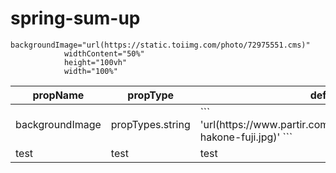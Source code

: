 # spring-sum-up

<SpringSumUP
				backgroundImage="url(https://static.toiimg.com/photo/72975551.cms)"
				widthContent="50%"
				height="100vh"
				width="100%"
			/>

    backgroundImage="url(https://static.toiimg.com/photo/72975551.cms)"
    			widthContent="50%"
    			height="100vh"
    			width="100%"

<table>
    <thead>
        <tr>
            <th>propName</th>
            <th>propType</th>
            <th>defaultValue</th>
            <th>isRequired</th>
            <th>Example</th>
        </tr>
    </thead>
    <tbody>
        <tr>
            <td>backgroundImage</td>
            <td>propTypes.string</td>
            <td>
            ```
            'url(https://www.partir.com/images/incontournables/japon-hakone-fuji.jpg)'
            ```
            </td>
            <td>Yes</td>
            <td>
            ```
                <SpringSumUP backgroundImage="url(https://static.toiimg.com/photo/72975551.cms)"/>
            ```
            </td>
        </tr>
        <tr>
            <td>test</td>
            <td>test</td>
            <td>test</td>
            <td>test</td>
        </tr>
    </tbody>
</table>
